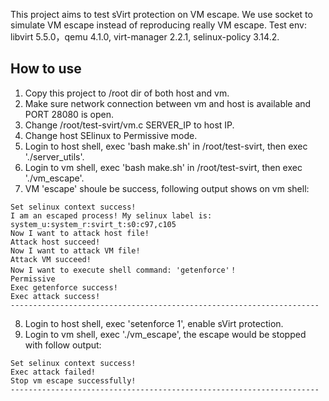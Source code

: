 
This project aims to test sVirt protection on VM escape.
We use socket to simulate VM escape instead of reproducing really VM escape.
Test env: libvirt 5.5.0，qemu 4.1.0, virt-manager 2.2.1, selinux-policy 3.14.2.

## How to use
1. Copy this project to /root dir of both host and vm.
2. Make sure network connection between vm and host is available and PORT 28080 is open.
3. Change /root/test-svirt/vm.c SERVER_IP to host IP.
4. Change host SElinux to Permissive mode.
5. Login to host shell, exec 'bash make.sh' in /root/test-svirt, then exec './server_utils'.
6. Login to vm shell, exec 'bash make.sh' in /root/test-svirt, then exec './vm_escape'.
7. VM 'escape' shoule be success, following output shows on vm shell:
```shell
Set selinux context success!
I am an escaped process! My selinux label is: system_u:system_r:svirt_t:s0:c97,c105
Now I want to attack host file!
Attack host succeed!
Now I want to attack VM file!
Attack VM succeed!
Now I want to execute shell command: 'getenforce'！
Permissive
Exec getenforce success!
Exec attack success!
---------------------------------------------------------------------
```
8. Login to host shell, exec 'setenforce 1', enable sVirt protection.
9. Login to vm shell, exec './vm_escape', the escape would be stopped with follow output:
```shell
Set selinux context success!
Exec attack failed!
Stop vm escape successfully!
---------------------------------------------------------------------
```
